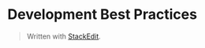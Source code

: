 
# Development Best Practices

> Written with [StackEdit](https://stackedit.io/).
<!--stackedit_data:
eyJoaXN0b3J5IjpbLTE1NTUzNTQ3NDZdfQ==
-->